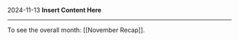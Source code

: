 2024-11-13
__Insert Content Here__
_______________________
To see the overall month: [[November Recap]].